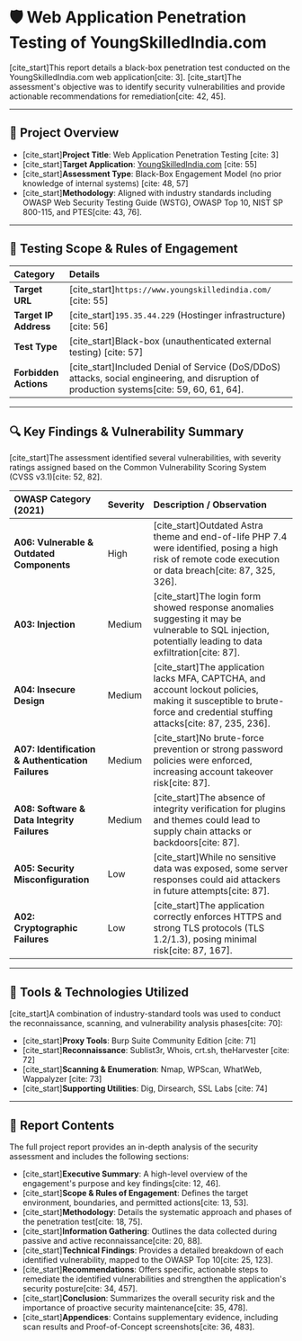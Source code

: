 # 🛡️ Web Application Penetration Testing of YoungSkilledIndia.com

[cite_start]This report details a black-box penetration test conducted on the YoungSkilledIndia.com web application[cite: 3]. [cite_start]The assessment's objective was to identify security vulnerabilities and provide actionable recommendations for remediation[cite: 42, 45].

---

## 📌 Project Overview

* [cite_start]**Project Title**: Web Application Penetration Testing [cite: 3]
* [cite_start]**Target Application**: [YoungSkilledIndia.com](https://www.youngskilledindia.com/) [cite: 55]
* [cite_start]**Assessment Type**: Black-Box Engagement Model (no prior knowledge of internal systems) [cite: 48, 57]
* [cite_start]**Methodology**: Aligned with industry standards including OWASP Web Security Testing Guide (WSTG), OWASP Top 10, NIST SP 800-115, and PTES[cite: 43, 76].

---

## 🧪 Testing Scope & Rules of Engagement

| Category | Details |
| :--- | :--- |
| **Target URL** | [cite_start]`https://www.youngskilledindia.com/` [cite: 55] |
| **Target IP Address** | [cite_start]`195.35.44.229` (Hostinger infrastructure) [cite: 56] |
| **Test Type** | [cite_start]Black-box (unauthenticated external testing) [cite: 57] |
| **Forbidden Actions** | [cite_start]Included Denial of Service (DoS/DDoS) attacks, social engineering, and disruption of production systems[cite: 59, 60, 61, 64]. |

---

## 🔍 Key Findings & Vulnerability Summary

[cite_start]The assessment identified several vulnerabilities, with severity ratings assigned based on the Common Vulnerability Scoring System (CVSS v3.1)[cite: 52, 82].

| OWASP Category (2021) | Severity | Description / Observation |
| :--- | :--- | :--- |
| **A06: Vulnerable & Outdated Components** | High | [cite_start]Outdated Astra theme and end-of-life PHP 7.4 were identified, posing a high risk of remote code execution or data breach[cite: 87, 325, 326]. |
| **A03: Injection** | Medium | [cite_start]The login form showed response anomalies suggesting it may be vulnerable to SQL injection, potentially leading to data exfiltration[cite: 87]. |
| **A04: Insecure Design** | Medium | [cite_start]The application lacks MFA, CAPTCHA, and account lockout policies, making it susceptible to brute-force and credential stuffing attacks[cite: 87, 235, 236]. |
| **A07: Identification & Authentication Failures** | Medium | [cite_start]No brute-force prevention or strong password policies were enforced, increasing account takeover risk[cite: 87]. |
| **A08: Software & Data Integrity Failures** | Medium | [cite_start]The absence of integrity verification for plugins and themes could lead to supply chain attacks or backdoors[cite: 87]. |
| **A05: Security Misconfiguration** | Low | [cite_start]While no sensitive data was exposed, some server responses could aid attackers in future attempts[cite: 87]. |
| **A02: Cryptographic Failures** | Low | [cite_start]The application correctly enforces HTTPS and strong TLS protocols (TLS 1.2/1.3), posing minimal risk[cite: 87, 167]. |

---

## 🧰 Tools & Technologies Utilized

[cite_start]A combination of industry-standard tools was used to conduct the reconnaissance, scanning, and vulnerability analysis phases[cite: 70]:

* [cite_start]**Proxy Tools**: Burp Suite Community Edition [cite: 71]
* [cite_start]**Reconnaissance**: Sublist3r, Whois, crt.sh, theHarvester [cite: 72]
* [cite_start]**Scanning & Enumeration**: Nmap, WPScan, WhatWeb, Wappalyzer [cite: 73]
* [cite_start]**Supporting Utilities**: Dig, Dirsearch, SSL Labs [cite: 74]

---

## 📄 Report Contents

The full project report provides an in-depth analysis of the security assessment and includes the following sections:

* [cite_start]**Executive Summary**: A high-level overview of the engagement's purpose and key findings[cite: 12, 46].
* [cite_start]**Scope & Rules of Engagement**: Defines the target environment, boundaries, and permitted actions[cite: 13, 53].
* [cite_start]**Methodology**: Details the systematic approach and phases of the penetration test[cite: 18, 75].
* [cite_start]**Information Gathering**: Outlines the data collected during passive and active reconnaissance[cite: 20, 88].
* [cite_start]**Technical Findings**: Provides a detailed breakdown of each identified vulnerability, mapped to the OWASP Top 10[cite: 25, 123].
* [cite_start]**Recommendations**: Offers specific, actionable steps to remediate the identified vulnerabilities and strengthen the application's security posture[cite: 34, 457].
* [cite_start]**Conclusion**: Summarizes the overall security risk and the importance of proactive security maintenance[cite: 35, 478].
* [cite_start]**Appendices**: Contains supplementary evidence, including scan results and Proof-of-Concept screenshots[cite: 36, 483].
